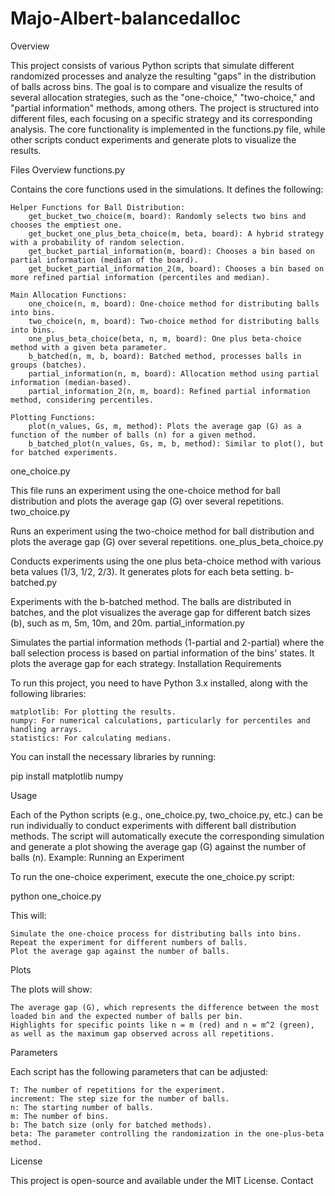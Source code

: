 # Majo-Albert-balancedalloc
Overview

This project consists of various Python scripts that simulate different randomized processes and analyze the resulting "gaps" in the distribution of balls across bins. The goal is to compare and visualize the results of several allocation strategies, such as the "one-choice," "two-choice," and "partial information" methods, among others. The project is structured into different files, each focusing on a specific strategy and its corresponding analysis. The core functionality is implemented in the functions.py file, while other scripts conduct experiments and generate plots to visualize the results.

Files Overview
functions.py

Contains the core functions used in the simulations. It defines the following:

    Helper Functions for Ball Distribution:
        get_bucket_two_choice(m, board): Randomly selects two bins and chooses the emptiest one.
        get_bucket_one_plus_beta_choice(m, beta, board): A hybrid strategy with a probability of random selection.
        get_bucket_partial_information(m, board): Chooses a bin based on partial information (median of the board).
        get_bucket_partial_information_2(m, board): Chooses a bin based on more refined partial information (percentiles and median).

    Main Allocation Functions:
        one_choice(n, m, board): One-choice method for distributing balls into bins.
        two_choice(n, m, board): Two-choice method for distributing balls into bins.
        one_plus_beta_choice(beta, n, m, board): One plus beta-choice method with a given beta parameter.
        b_batched(n, m, b, board): Batched method, processes balls in groups (batches).
        partial_information(n, m, board): Allocation method using partial information (median-based).
        partial_information_2(n, m, board): Refined partial information method, considering percentiles.

    Plotting Functions:
        plot(n_values, Gs, m, method): Plots the average gap (G) as a function of the number of balls (n) for a given method.
        b_batched_plot(n_values, Gs, m, b, method): Similar to plot(), but for batched experiments.

one_choice.py

This file runs an experiment using the one-choice method for ball distribution and plots the average gap (G) over several repetitions.
two_choice.py

Runs an experiment using the two-choice method for ball distribution and plots the average gap (G) over several repetitions.
one_plus_beta_choice.py

Conducts experiments using the one plus beta-choice method with various beta values (1/3, 1/2, 2/3). It generates plots for each beta setting.
b-batched.py

Experiments with the b-batched method. The balls are distributed in batches, and the plot visualizes the average gap for different batch sizes (b), such as m, 5m, 10m, and 20m.
partial_information.py

Simulates the partial information methods (1-partial and 2-partial) where the ball selection process is based on partial information of the bins' states. It plots the average gap for each strategy.
Installation Requirements

To run this project, you need to have Python 3.x installed, along with the following libraries:

    matplotlib: For plotting the results.
    numpy: For numerical calculations, particularly for percentiles and handling arrays.
    statistics: For calculating medians.

You can install the necessary libraries by running:

pip install matplotlib numpy

Usage

Each of the Python scripts (e.g., one_choice.py, two_choice.py, etc.) can be run individually to conduct experiments with different ball distribution methods. The script will automatically execute the corresponding simulation and generate a plot showing the average gap (G) against the number of balls (n).
Example: Running an Experiment

To run the one-choice experiment, execute the one_choice.py script:

python one_choice.py

This will:

    Simulate the one-choice process for distributing balls into bins.
    Repeat the experiment for different numbers of balls.
    Plot the average gap against the number of balls.

Plots

The plots will show:

    The average gap (G), which represents the difference between the most loaded bin and the expected number of balls per bin.
    Highlights for specific points like n = m (red) and n = m^2 (green), as well as the maximum gap observed across all repetitions.

Parameters

Each script has the following parameters that can be adjusted:

    T: The number of repetitions for the experiment.
    increment: The step size for the number of balls.
    n: The starting number of balls.
    m: The number of bins.
    b: The batch size (only for batched methods).
    beta: The parameter controlling the randomization in the one-plus-beta method.


License

This project is open-source and available under the MIT License.
Contact

